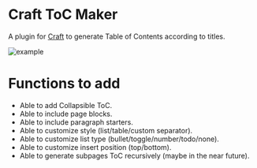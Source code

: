 # Craft ToC Maker
A plugin for [Craft](https://craft.do) to generate Table of Contents according to titles.

![example](https://user-images.githubusercontent.com/11943217/144700804-ddc2e8f3-b35a-40a1-bf60-308f802e80ba.gif)

# Functions to add
- Able to add Collapsible ToC.
- Able to include page blocks.
- Able to include paragraph starters.
- Able to customize style (list/table/custom separator).
- Able to customize list type (bullet/toggle/number/todo/none).
- Able to customize insert position (top/bottom).
- Able to generate subpages ToC recursively (maybe in the near future).
